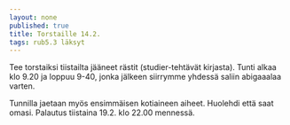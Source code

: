 ```yaml
---
layout: none
published: true
title: Torstaille 14.2.
tags: rub5.3 läksyt
---
```

Tee torstaiksi tiistailta jääneet rästit (studier-tehtävät kirjasta). Tunti alkaa klo 9.20 ja loppuu 9-40, jonka jälkeen siirrymme yhdessä saliin abigaaalaa varten.

Tunnilla jaetaan myös ensimmäisen kotiaineen aiheet. Huolehdi että saat omasi. Palautus tiistaina 19.2. klo 22.00 mennessä.
